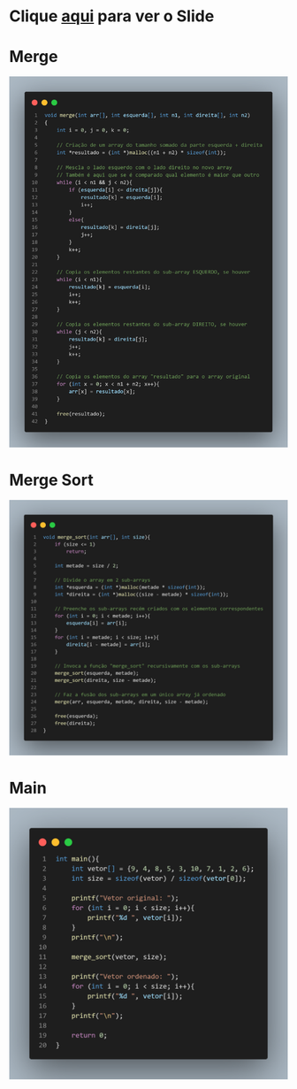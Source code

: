 # __Clique [aqui](/merge/slide.pdf) para ver o Slide__

# __Merge__
![](/merge/merge.png?raw=true)
# __Merge Sort__
![](/merge/merge_sort.png?raw=true)
# __Main__
![](/merge/main.png?raw=true)
